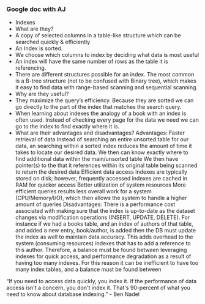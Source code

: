 ### Google doc with AJ

- Indexes
- What are they?
- A copy of selected columns in a table-like structure which can be searched quickly & efficiently
- An Index is sorted.
- We choose which columns to index by deciding what data is most useful
- An index will have the same number of rows as the table it is referencing.
- There are different structures possible for an index. The most common is a B-tree structure (not to be confused with Binary tree), which makes it easy to find data with range-based scanning and sequential scanning.
- Why are they useful?
- They maximize the query’s efficiency. Because they are sorted we can go directly to the part of the index that matches the search query.
- When learning about indexes the analogy of a book with an index is often used. Instead of checking every page for the data we need we can go to the index to find exactly where it is.
- What are their advantages and disadvantages?
Advantages:
Faster retrieval of data
Instead of searching an entire unsorted table for our data, an searching within a sorted index reduces the amount of time it takes to locate our desired data. We then can know exactly where to find additional data within the main/unsorted table We then have pointer(s) to the  that it references within its original table being scanned to return the desired data
Efficient data access
Indexes are typically stored on disk; however, frequently accessed indexes are cached in RAM for quicker access
Better utilization of system resources
More efficient queries results less overall work for a system (CPU/Memory/I/O), which then allows the system to handle a higher amount of queries
Disadvantages:
There is a performance cost associated with making sure that the index is up-to-date as the dataset changes via modification operations (INSERT, UPDATE, DELETE). For instance if we had a books table, and an index of authors of that table, and added a new entry, book/author, is added  then the DB must update the index as well to maintain data accuracy. This adds overhead to the system (consuming resources) indexes that has to add a reference to this author. Therefore, a balance must be found between leveraging indexes for quick access, and performance degradation as a result of having too many indexes. For this reason it can be inefficient to have too many index tables, and a balance must be found between 



“If you need to access data quickly, you index it. If the performance of data access isn't a concern, you don't index it. That's 90-percent of what you need to know about database indexing.” - Ben Nadel

